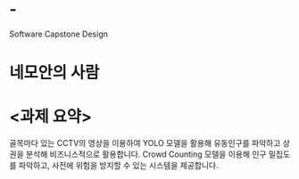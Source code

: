 # -
Software Capstone Design

# 네모안의 사람 


# <과제 요약>
골목마다 있는 CCTV의 영상을 이용하여 YOLO 모델을 활용해 유동인구를 파악하고 상권을 분석해 비즈니스적으로 활용합니다.
Crowd Counting 모델을 이용해 인구 밀집도를 파악하고, 사전에 위험을 방지할 수 있는 시스템을 제공합니다.

